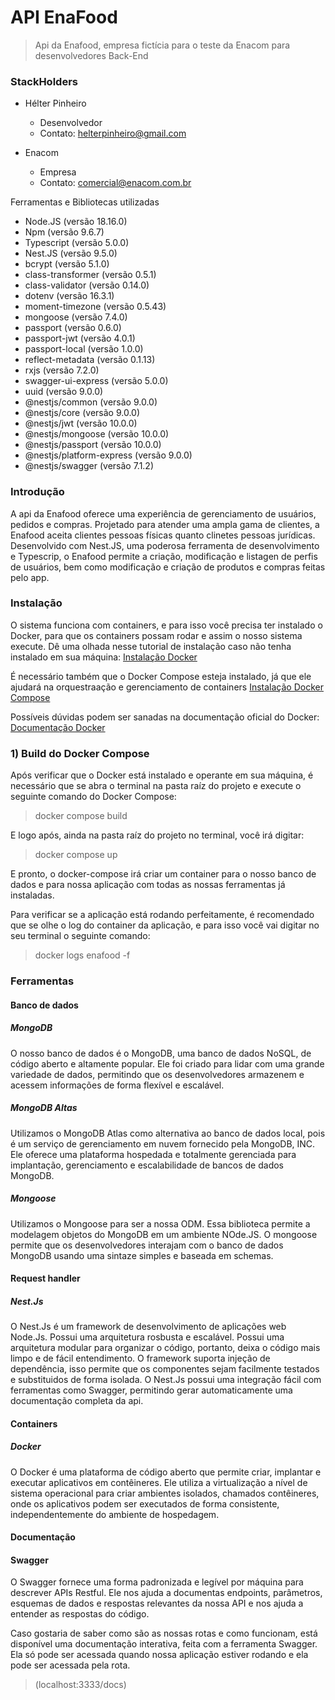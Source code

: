 # API EnaFood

> Api da Enafood, empresa fictícia para o teste da Enacom para desenvolvedores Back-End

### StackHolders
- Hélter Pinheiro
  - Desenvolvedor
  - Contato: [helterpinheiro@gmail.com](helterpinheiro@gmail.com)

- Enacom
  - Empresa 
  - Contato: [comercial@enacom.com.br](comercial@enacom.com.br)

Ferramentas e Bibliotecas utilizadas
  - Node.JS (versão 18.16.0)
  - Npm (versão 9.6.7)
  - Typescript (versão 5.0.0)
  - Nest.JS (versão 9.5.0)
  - bcrypt (versão 5.1.0)
  - class-transformer (versão 0.5.1)
  - class-validator (versão 0.14.0)
  - dotenv (versão 16.3.1)
  - moment-timezone (versão 0.5.43)
  - mongoose (versão 7.4.0)
  - passport (versão 0.6.0)
  - passport-jwt (versão 4.0.1)
  - passport-local (versão 1.0.0)
  - reflect-metadata (versão 0.1.13)
  - rxjs (versão 7.2.0)
  - swagger-ui-express (versão 5.0.0)
  - uuid (versão 9.0.0)
  - @nestjs/common (versão 9.0.0)
  - @nestjs/core (versão 9.0.0)
  - @nestjs/jwt (versão 10.0.0)
  - @nestjs/mongoose (versão 10.0.0)
  - @nestjs/passport (versão 10.0.0)
  - @nestjs/platform-express (versão 9.0.0)
  - @nestjs/swagger (versão 7.1.2)

### Introdução
  A api da Enafood oferece uma experiência de gerenciamento de usuários, pedidos e compras. Projetado para atender uma ampla gama de clientes, a Enafood aceita clientes pessoas físicas quanto clinetes pessoas jurídicas. Desenvolvido com Nest.JS, uma poderosa ferramenta de desenvolvimento e Typescrip, o Enafood permite a criação, modificação e listagen de perfis de usuários, bem como modificação e criação de produtos e compras feitas pelo app.

### Instalação 
  O sistema funciona com containers, e para isso você precisa ter instalado o Docker, para que os containers possam rodar e assim o nosso sistema execute. Dê uma olhada nesse tutorial de instalação caso não tenha instalado em sua máquina:
  [Instalação Docker](https://docs.docker.com/get-docker/)

  É necessário também que o Docker Compose esteja instalado, já que ele ajudará na orquestraação e gerenciamento de containers
  [Instalação Docker Compose](https://docs.docker.com/compose/install/)

  Possíveis dúvidas podem ser sanadas na documentação oficial do Docker:
  [Documentação Docker](https://docs.docker.com/)

  ### 1) Build do Docker Compose
  Após verificar que o Docker está instalado e operante em sua máquina, é necessário que se abra o terminal na pasta raíz do projeto e execute o seguinte comando do Docker Compose:
  > docker compose build

  E logo após, ainda na pasta raíz do projeto no terminal, você irá digitar:
  > docker compose up

  E pronto, o docker-compose irá criar um container para o nosso banco de dados e para nossa aplicação com todas as nossas ferramentas já instaladas.

  Para verificar se a aplicação está rodando perfeitamente, é recomendado que se olhe o log do container da aplicação, e para isso você vai digitar no seu terminal o seguinte comando:
  > docker logs enafood -f

### Ferramentas

#### Banco de dados
##### MongoDB
  O nosso banco de dados é o MongoDB, uma banco de dados NoSQL, de código aberto e altamente popular. Ele foi criado para lidar com uma grande variedade de dados, permitindo que os desenvolvedores armazenem e acessem informações de forma flexível e escalável.
  
##### MongoDB Altas
  Utilizamos o MongoDB Atlas como alternativa ao banco de dados local, pois é um serviço de gerenciamento em nuvem fornecido pela MongoDB, INC.  Ele oferece uma plataforma hospedada e totalmente gerenciada para implantação, gerenciamento e escalabilidade de bancos de dados MongoDB.
  
##### Mongoose
  Utilizamos o Mongoose para ser a nossa ODM. Essa biblioteca permite a modelagem objetos do MongoDB em um ambiente NOde.JS. O mongoose permite que os desenvolvedores interajam com o banco de dados MongoDB usando uma sintaze simples e baseada em schemas.

#### Request handler

##### Nest.Js
  O Nest.Js é um framework de desenvolvimento de aplicações web Node.Js. Possui uma arquitetura rosbusta e escalável. Possui uma arquitetura modular para organizar o código, portanto, deixa o código mais limpo e de fácil entendimento. O framework suporta injeção de dependência, isso permite que os componentes sejam facilmente testados e substituidos de forma isolada. O Nest.Js possui uma integração fácil com ferramentas como Swagger, permitindo gerar automaticamente uma documentação completa da api.

#### Containers

##### Docker
  O Docker é uma plataforma de código aberto que permite criar, implantar e executar aplicativos em contêineres. Ele utiliza a virtualização a nível de sistema operacional para criar ambientes isolados, chamados contêineres, onde os aplicativos podem ser executados de forma consistente, independentemente do ambiente de hospedagem.

#### Documentação

#### Swagger
  O Swagger fornece uma forma padronizada e legível por máquina para descrever APIs Restful. Ele nos ajuda a documentas endpoints, parâmetros, esquemas de dados e respostas relevantes da nossa API e nos ajuda a entender as respostas do código.

  Caso gostaria de saber como são as nossas rotas e como funcionam, está disponível uma documentação interativa, feita com a ferramenta Swagger.
  Ela só pode ser acessada quando nossa aplicação estiver rodando e ela pode ser acessada pela rota.
  >(localhost:3333/docs)





